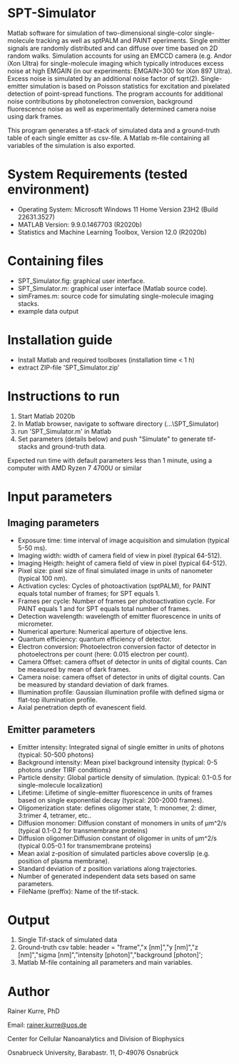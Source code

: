 # SPT-Simulator

Matlab software for simulation of two-dimensional single-color single-molecule tracking as well as 
sptPALM and PAINT eperiments. Single emitter signals are randomly distributed 
and can diffuse over time based on 2D random walks. Simulation accounts for using 
an EMCCD camera (e.g. Andor iXon Ultra) for single-molecule imaging which 
typically introduces excess noise at high EMGAIN (in our experiments: EMGAIN=300 
for iXon 897 Ultra). Excess noise is simulated by an additional noise factor of sqrt(2). 
Single-emitter simulation is based on Poisson statistics for excitation and pixelated
detection of point-spread functions. The program accounts for additional noise contributions
by photonelectron conversion, background fluorescence noise as well as experimentally determined camera noise using dark frames. 

This program generates a tif-stack of simulated data and a ground-truth table of each single emitter as csv-file. A Matlab m-file containing all variables of the simulation is also exported.

# System Requirements (tested environment)
- Operating System: Microsoft Windows 11 Home Version 23H2 (Build 22631.3527)
- MATLAB Version: 9.9.0.1467703 (R2020b) 
- Statistics and Machine Learning Toolbox, Version 12.0 (R2020b)

# Containing files
- SPT_Simulator.fig: graphical user interface.
- SPT_Simulator.m: graphical user interface (Matlab source code).
- simFrames.m: source code for simulating single-molecule imaging stacks.
- example data output

# Installation guide
- Install Matlab and required toolboxes (installation time < 1 h)
- extract ZIP-file 'SPT_Simulator.zip'

# Instructions to run
1. Start Matlab 2020b
2. In Matlab browser, navigate to software directory (\...\SPT_Simulator\)
3. run 'SPT_Simulator.m' in Matlab
4. Set parameters (details below) and push "Simulate" to generate tif-stacks and ground-truth data.

Expected run time with default parameters less than 1 minute, using a computer with AMD Ryzen 7 4700U or similar

# Input parameters
## Imaging parameters
- Exposure time: time interval of image acquisition and simulation (typical 5-50 ms).
- Imaging width: width of camera field of view in pixel (typical 64-512).
- Imaging Heigth: height of camera field of view in pixel (typical 64-512).
- Pixel size: pixel size of final simulated image in units of nanometer (typical 100 nm).
- Activation cycles: Cycles of photoactivation (sptPALM), for PAINT equals total number of frames; for SPT equals 1.
- Frames per cycle: Number of frames per photoactivation cycle. For PAINT equals 1 and for SPT equals total number of frames.
- Detection wavelength: wavelength of emitter fluorescence in units of micrometer.
- Numerical aperture: Numerical aperture of objective lens.
- Quantum efficiency: quantum efficiency of detector.
- Electron conversion: Photoelectron conversion factor of detector in photoelectrons per count (here: 0.015 electron per count).
- Camera Offset: camera offset of detector in units of digital counts. Can be measured by mean of dark frames.
- Camera noise: camera offset of detector in units of digital counts. Can be measured by standard deviation of dark frames.
- Illumination profile: Gaussian illumination profile with defined sigma or flat-top illumination profile.
- Axial penetration depth of evanescent field.

## Emitter parameters
- Emitter intensity: Integrated signal of single emitter in units of photons (typical: 50-500 photons)
- Background intensity: Mean pixel background intensity (typical: 0-5 photons under TIRF conditions)
- Particle density: Global particle density of simulation. (typical: 0.1-0.5 for single-molecule localization)
- Lifetime: Lifetime of single-emitter fluorescence in units of frames based on single exponential decay (typical: 200-2000 frames).
- Oligomerization state: defines oligomer state, 1: monomer, 2: dimer, 3:trimer 4, tetramer, etc..
- Diffusion monomer: Diffusion constant of monomers in units of µm^2/s (typical 0.1-0.2 for transmembrane proteins)
- Diffusion oligomer:Diffusion constant of oligomer in units of µm^2/s (typical 0.05-0.1 for transmembrane proteins)
- Mean axial z-position of simulated particles above coverslip (e.g. position of plasma membrane).
- Standard deviation of z position variations along trajectories.
- Number of generated independent data sets based on same parameters.
- FileName (preffix): Name of the tif-stack.

# Output
1. Single Tif-stack of simulated data
2. Ground-truth csv table: header = "frame","x [nm]","y [nm]","z [nm]","sigma [nm]","intensity [photon]","background [photon]';
3. Matlab M-file containing all parameters and main variables.
    
# Author
Rainer Kurre, PhD 

Email: rainer.kurre@uos.de

Center for Cellular Nanoanalytics and Division of Biophysics

Osnabrueck University, Barabastr. 11, D-49076 Osnabrück
